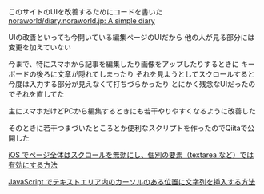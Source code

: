 このサイトのUIを改善するためにコードを書いた
[noraworld/diary.noraworld.jp: A simple diary](https://github.com/noraworld/diary.noraworld.jp)

UIの改善といっても今開いている編集ページのUIだから
他の人が見る部分には変更を加えていない

今まで、特にスマホから記事を編集したり画像をアップしたりするときに
キーボードの後ろに文章が隠れてしまったり
それを見ようとしてスクロールすると今度は入力する部分が見えなくて打ちづらかったり
とにかく残念なUIだったのでそれを直してた

主にスマホだけどPCから編集するときにも若干やりやすくなるように改善した

そのときに若干つまづいたところとか便利なスクリプトを作ったのでQiitaで公開した

[iOS でページ全体はスクロールを無効にし、個別の要素（textarea など）では有効にする方法](http://qiita.com/noraworld/items/2834f2e6f064e6f6d41a)

[JavaScript でテキストエリア内のカーソルのある位置に文字列を挿入する方法](http://qiita.com/noraworld/items/d6334a4f9b07792200a5)
